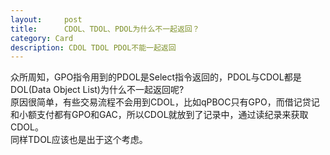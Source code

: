 ```yaml
---
layout:     post
title:      CDOL、TDOL、PDOL为什么不一起返回？
category: Card
description: CDOL TDOL PDOL不能一起返回
---
```

众所周知，GPO指令用到的PDOL是Select指令返回的，PDOL与CDOL都是DOL(Data Object List)为什么不一起返回呢?  
原因很简单，有些交易流程不会用到CDOL，比如qPBOC只有GPO，而借记贷记和小额支付都有GPO和GAC，所以CDOL就放到了记录中，通过读纪录来获取CDOL。  
同样TDOL应该也是出于这个考虑。